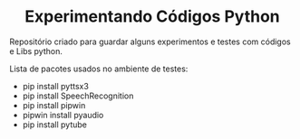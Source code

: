 <h1 align="center">Experimentando Códigos Python</h1>

Repositório criado para guardar alguns experimentos e testes com códigos e Libs python.

Lista de pacotes usados no ambiente de testes:
<ul>
<li>pip install pyttsx3</li>
<li>pip install SpeechRecognition</li>
<li>pip install pipwin</li>
<li>pipwin install pyaudio</li>
<li>pip install pytube</li>
</ul>